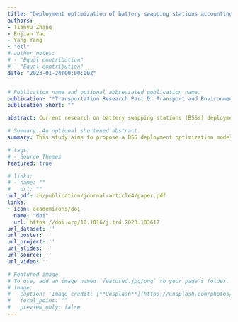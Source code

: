 ```yaml
---
title: "Deployment optimization of battery swapping stations accounting for taxis’ dynamic energy demand"
authors:
- Tianyu Zhang
- Enjian Yao
- Yang Yang
- "etl"
# author_notes:
# - "Equal contribution"
# - "Equal contribution"
date: "2023-01-24T00:00:00Z"


# Publication name and optional abbreviated publication name.
publication: "*Transportation Research Part D: Transport and Environment*[J], 116: 103617."
publication_short: ""

abstract: Current research on battery swapping stations (BSSs) deployment problems overlooks the influence of BSS layouts on the daily performance of battery swapping taxis (BSTs). This study aims to propose a BSS deployment optimization model to guarantee taxi transport capacity. To this end, the dynamic swapping demands of BSTs are predicted by modeling battery swapping behavior, reconstructing trip chain, and simulating BSS operation. Furthermore, BSSs’ deployment is optimized to minimize the swapping loss time. Using the daily trajectory data of 9862 taxis in Tianjin, we set up six scenarios to elucidate the trade-off among the layout and service level, the transport capacity, and the environmental efficiency. The optimal layout ensures 98.1% of the taxi transport capacity and reduces carbon emissions by 44.09%. The employed behavioral model enhances the network equilibrium from 0.33 to 0.067. Finally, the roles of driving range and charging speed in attracting and assigning energy demand are revealed.

# Summary. An optional shortened abstract.
summary: This study aims to propose a BSS deployment optimization model to guarantee taxi transport capacity. To this end, the dynamic swapping demands of BSTs are predicted by modeling battery swapping behavior, reconstructing trip chain, and simulating BSS operation. Furthermore, BSSs’ deployment is optimized to minimize the swapping loss time. Using the daily trajectory data of 9862 taxis in Tianjin, we set up six scenarios to elucidate the trade-off among the layout and service level, the transport capacity, and the environmental efficiency.

# tags:
# - Source Themes
featured: true

# links:
# - name: ""
#   url: ""
url_pdf: zh/publication/journal-article4/paper.pdf
links:
- icon: academicons/doi
  name: "doi"
  url: https://doi.org/10.1016/j.trd.2023.103617
url_dataset: ''
url_poster: ''
url_project: ''
url_slides: ''
url_source: ''
url_video: ''

# Featured image
# To use, add an image named `featured.jpg/png` to your page's folder. 
# image:
#   caption: 'Image credit: [**Unsplash**](https://unsplash.com/photos/jdD8gXaTZsc)'
#   focal_point: ""
#   preview_only: false
---
```

